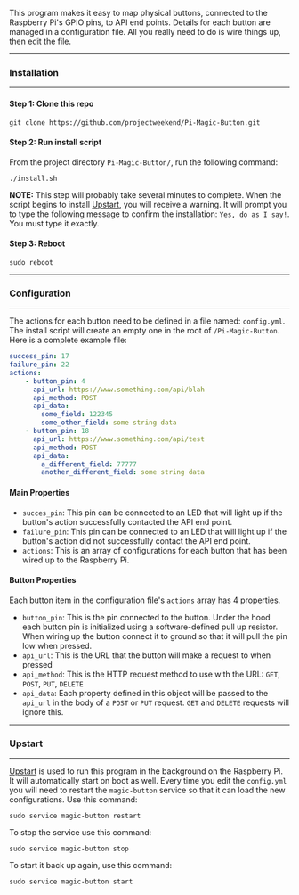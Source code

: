 This program makes it easy to map physical buttons, connected to the Raspberry Pi's GPIO pins, to API end points. Details for each button are managed in a configuration file. All you really need to do is wire things up, then edit the file.

------------------------------------------------------------------------------
### Installation
------------------------------------------------------------------------------

#### Step 1: Clone this repo

```
git clone https://github.com/projectweekend/Pi-Magic-Button.git
```

#### Step 2: Run install script

From the project directory `Pi-Magic-Button/`, run the following command:

```
./install.sh
```

**NOTE:** This step will probably take several minutes to complete. When the script begins to install [Upstart](http://upstart.ubuntu.com/), you will receive a warning. It will prompt you to type the following message to confirm the installation: `Yes, do as I say!`. You must type it exactly.

#### Step 3: Reboot

```
sudo reboot
```

------------------------------------------------------------------------------
### Configuration
------------------------------------------------------------------------------

The actions for each button need to be defined in a file named: `config.yml`. The install script will create an empty one in the root of `/Pi-Magic-Button`. Here is a complete example file:

~~~yaml
success_pin: 17
failure_pin: 22
actions:
    - button_pin: 4
      api_url: https://www.something.com/api/blah
      api_method: POST
      api_data:
        some_field: 122345
        some_other_field: some string data
    - button_pin: 18
      api_url: https://www.something.com/api/test
      api_method: POST
      api_data:
        a_different_field: 77777
        another_different_field: some string data
~~~

#### Main Properties

* `succes_pin`: This pin can be connected to an LED that will light up if the button's action successfully contacted the API end point.
* `failure_pin`: This pin can be connected to an LED that will light up if the button's action did not successfully contact the API end point.
* `actions`: This is an array of configurations for each button that has been wired up to the Raspberry Pi.

#### Button Properties

Each button item in the configuration file's `actions` array has 4 properties.

* `button_pin`: This is the pin connected to the button. Under the hood each button pin is initialized using a software-defined pull up resistor. When wiring up the button connect it to ground so that it will pull the pin low when pressed.
* `api_url`: This is the URL that the button will make a request to when pressed
* `api_method`: This is the HTTP request method to use with the URL: `GET`, `POST`, `PUT`, `DELETE`
* `api_data`: Each property defined in this object will be passed to the `api_url` in the body of a `POST` or `PUT` request. `GET` and `DELETE` requests will ignore this.

------------------------------------------------------------------------------
### Upstart
------------------------------------------------------------------------------

[Upstart](http://upstart.ubuntu.com/) is used to run this program in the background on the Raspberry Pi. It will automatically start on boot as well. Every time you edit the `config.yml` you will need to restart the `magic-button` service so that it can load the new configurations. Use this command:

```
sudo service magic-button restart
```

To stop the service use this command:

```
sudo service magic-button stop
```

To start it back up again, use this command:

```
sudo service magic-button start
```
